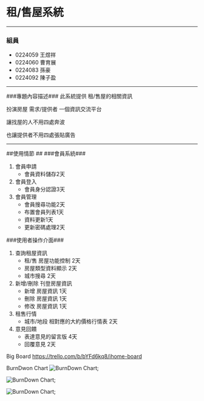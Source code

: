 # 租/售屋系統 #

----------

### 組員 ###
- 0224059 王煜祥
- 0224060 曹育展
- 0224083 孫豪
- 0224092 陳子盈


----------
###專題內容描述###
此系統提供 租/售屋的相關資訊

扮演房屋 需求/提供者 一個資訊交流平台

讓找屋的人不用四處奔波

也讓提供者不用四處張貼廣告

----------

##使用情節 ##
###會員系統###
1. 會員申請
	- 會員資料儲存2天
2. 會員登入
	- 會員身分認證3天
3. 會員管理
	- 會員搜尋功能2天
	- 布置會員列表1天
	- 資料更新1天
	- 更新密碼處理2天
	
###使用者操作介面###
1. 查詢租屋資訊
	- 租/售 房屋功能控制 2天
	- 房屋類型資料顯示 2天
	- 城市搜尋 2天
2. 新增/刪除 刊登房屋資訊
	- 新增 房屋資訊 1天
	- 刪除 房屋資訊 1天
	- 修改 房屋資訊 1天
3. 租售行情
	- 城市/地段 相對應的大約價格行情表 2天
4. 意見回饋
	- 表達意見的留言版 4天
	- 回覆意見 2天

Big Board https://trello.com/b/bYFd6kq8/ihome-board


BurnDwon Chart
![BurnDown Chart](https://lh3.googleusercontent.com/Q7VnBffrRUIYJSUO8t2w6GMIFJqZkKRDpLSLOSd5QQ=w517-h237-no);

![BurnDown Chart](https://lh3.googleusercontent.com/FcyT8rMs26FieEA3UwODY_NIeG45Ka0MOBT8LZT0lQ=w954-h519-no);

![BurnDown Chart](https://lh3.googleusercontent.com/u1BYmhM79ohp2mMP2F4HrEKuTLEjy5wv_E_lidLfmQ=w697-h497-no);
